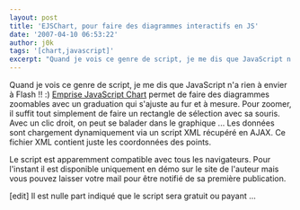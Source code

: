 ```yaml
---
layout: post
title: 'EJSChart, pour faire des diagrammes interactifs en JS'
date: '2007-04-10 06:53:22'
author: j0k
tags: '[chart,javascript]'
excerpt: "Quand je vois ce genre de script, je me dis que JavaScript n'a rien à envier à Flash !! :)     \n[Emprise JavaScript Chart](http://www.ejschart.com/) permet de faire des diagrammes zoomables avec un graduation qui s'ajuste au fur et à mesure. Pour zoomer, il suffit tout simplement de faire un rectangle de sélection avec sa souris. Avec un clic droit, on      …"
---
```


Quand je vois ce genre de script, je me dis que JavaScript n'a rien à envier à Flash !! :)
[Emprise JavaScript Chart](http://www.ejschart.com/) permet de faire des diagrammes zoomables avec un graduation qui s'ajuste au fur et à mesure. Pour zoomer, il suffit tout simplement de faire un rectangle de sélection avec sa souris. Avec un clic droit, on peut se balader dans le graphique ...   Les données sont chargement dynamiquement via un script XML récupéré en AJAX. Ce fichier XML contient juste les coordonnées des points.

Le script est apparemment compatible avec tous les navigateurs. Pour l'instant il est disponible uniquement en démo sur le site de l'auteur mais vous pouvez laisser votre mail pour être notifié de sa première publication.

[edit] Il est nulle part indiqué que le script sera gratuit ou payant ...
